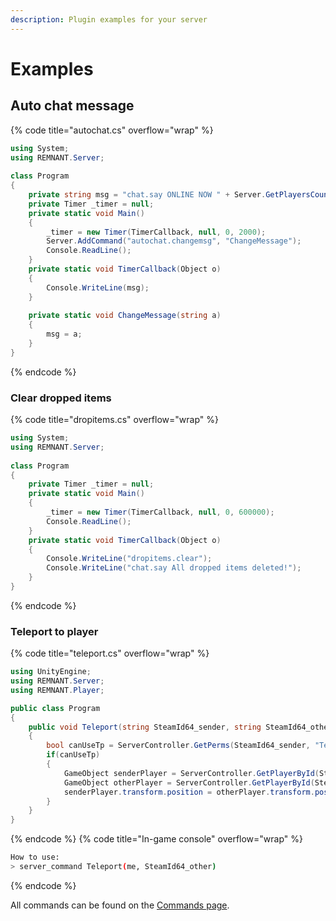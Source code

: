 ```yaml
---
description: Plugin examples for your server
---
```


# Examples

## Auto chat message

{% code title="autochat.cs" overflow="wrap" %}
```csharp
using System;
using REMNANT.Server;
 
class Program
{
    private string msg = "chat.say ONLINE NOW " + Server.GetPlayersCount().toString();
    private Timer _timer = null;
    private static void Main()
    {
        _timer = new Timer(TimerCallback, null, 0, 2000);
        Server.AddCommand("autochat.changemsg", "ChangeMessage");
        Console.ReadLine();
    }
    private static void TimerCallback(Object o) 
    {
        Console.WriteLine(msg);
    }
    
    private static void ChangeMessage(string a) 
    {
        msg = a;
    }
}
```
{% endcode %}

### Clear dropped items

{% code title="dropitems.cs" overflow="wrap" %}
```csharp
using System;
using REMNANT.Server;
 
class Program
{
    private Timer _timer = null;
    private static void Main()
    {
        _timer = new Timer(TimerCallback, null, 0, 600000);
        Console.ReadLine();
    }
    private static void TimerCallback(Object o) 
    {
        Console.WriteLine("dropitems.clear");
        Console.WriteLine("chat.say All dropped items deleted!");
    }
}
```
{% endcode %}

### Teleport to player

{% code title="teleport.cs" overflow="wrap" %}
```csharp
using UnityEngine;
using REMNANT.Server;
using REMNANT.Player;

public class Program 
{
    public void Teleport(string SteamId64_sender, string SteamId64_other)
    {
        bool canUseTp = ServerController.GetPerms(SteamId64_sender, "Teleport");
        if(canUseTp)
        {
            GameObject senderPlayer = ServerController.GetPlayerById(SteamId64_sender);
            GameObject otherPlayer = ServerController.GetPlayerById(SteamId64_other);
            senderPlayer.transform.position = otherPlayer.transform.position;
        }
    }
}
```
{% endcode %}
{% code title="In-game console" overflow="wrap" %}
```bash
How to use:
> server_command Teleport(me, SteamId64_other)
```
{% endcode %}

All commands can be found on the [Commands page](../commands.md).
